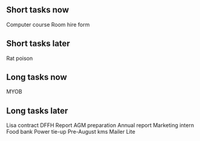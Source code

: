 ## Short tasks now
Computer course
Room hire form

## Short tasks later
Rat poison

## Long tasks now
MYOB

## Long tasks later
Lisa contract
DFFH Report
AGM preparation
Annual report
Marketing intern
Food bank Power tie-up
Pre-August kms
Mailer Lite






